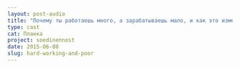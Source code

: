 ```yaml
---
layout: post-audio
title: "Почему ты работаешь много, а зарабатываешь мало, и как это изменить"
type: cast
cat: Планка
project: soedinennost
date: 2015-06-08
slug: hard-working-and-poor
---
```

